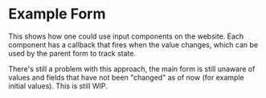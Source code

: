 # Example Form

This shows how one could use input components on the website. Each component has a callback that fires when the value changes, which can be used by the parent form to track state.

There's still a problem with this approach, the main form is still unaware of values and fields that have not been "changed" as of now (for example initial values). This is still WIP.
